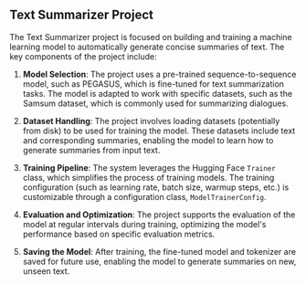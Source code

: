 ## Text Summarizer Project

The Text Summarizer project is focused on building and training a machine learning model to automatically generate concise summaries of text. The key components of the project include:

1. **Model Selection**: The project uses a pre-trained sequence-to-sequence model, such as PEGASUS, which is fine-tuned for text summarization tasks. The model is adapted to work with specific datasets, such as the Samsum dataset, which is commonly used for summarizing dialogues.

2. **Dataset Handling**: The project involves loading datasets (potentially from disk) to be used for training the model. These datasets include text and corresponding summaries, enabling the model to learn how to generate summaries from input text.

3. **Training Pipeline**: The system leverages the Hugging Face `Trainer` class, which simplifies the process of training models. The training configuration (such as learning rate, batch size, warmup steps, etc.) is customizable through a configuration class, `ModelTrainerConfig`. 

4. **Evaluation and Optimization**: The project supports the evaluation of the model at regular intervals during training, optimizing the model's performance based on specific evaluation metrics.

5. **Saving the Model**: After training, the fine-tuned model and tokenizer are saved for future use, enabling the model to generate summaries on new, unseen text.

